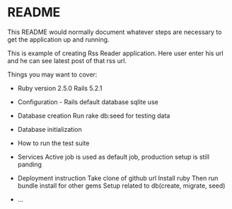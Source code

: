 # README

This README would normally document whatever steps are necessary to get the
application up and running.

This is example of creating Rss Reader application. Here user enter his url and he can see latest post  of that rss url.

Things you may want to cover:

* Ruby version
  2.5.0
  Rails 5.2.1

* Configuration -
  Rails default database sqlite use

* Database creation
  Run rake db:seed for testing data

* Database initialization

* How to run the test suite

* Services
    Active job is used as default job, production setup is still panding

* Deployment instruction
  Take clone of github url
  Install ruby
  Then run bundle install for other gems
   Setup related to db(create, migrate, seed)

* ...
